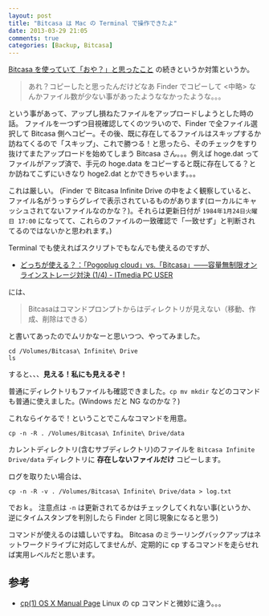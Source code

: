 ```yaml
---
layout: post
title: "Bitcasa は Mac の Terminal で操作できたよ"
date: 2013-03-29 21:05
comments: true
categories: [Backup, Bitcasa]
---
```

[Bitcasa を使っていて「おや？」と思ったこと](http://amay077.github.com/blog/2013/03/25/bitcasa-tips-1/) の続きというか対策というか。
<!--more-->
>あれ？コピーしたと思ったんだけどなあ
Finder でコピーして <中略> なんかファイル数が少ない事があったようななかったような。。。

という事があって、アップし損ねたファイルをアップロードしようとした時の話。
ファイルを一つずつ目視確認してくのツラいので、Finder で全ファイル選択して Bitcasa 側へコピー。その後、既に存在してるファイルはスキップするか訪ねてくるので「スキップ」、これで勝つる！と思ったら、そのチェックをすり抜けてまたアップロードを始めてしまう Bitcasa さん。。。例えば hoge.dat ってファイルがアップ済で、手元の hoge.data をコピーすると既に存在してる？とか訪ねてこずにいきなり hoge2.dat とかできちゃいます。。。

これは厳しい。
(Finder で Bitcasa Infinite Drive の中をよく観察していると、ファイル名がうっすらグレイで表示されているものがあります(ローカルにキャッシュされてないファイルなのかな？)。それらは更新日付が ``1984年1月24日火曜日 17:00`` になってて、これらのファイルの一致確認で「一致せず」と判断されてるのではないかと思われます。)

Terminal でも使えればスクリプトでもなんでも使えるのですが、

* [どっちが使える？：「Pogoplug cloud」vs.「Bitcasa」――容量無制限オンラインストレージ対決 (1/4) - ITmedia PC USER](http://www.itmedia.co.jp/pcuser/articles/1302/14/news019.html)

には、

> Bitcasaはコマンドプロンプトからはディレクトリが見えない（移動、作成、削除はできる）

と書いてあったのでムリかなーと思いつつ、やってみました。

```
cd /Volumes/Bitcasa\ Infinite\ Drive
ls
```

すると、、、**見える！私にも見えるぞ！**

普通にディレクトリもファイルも確認できました。``cp mv mkdir``  などのコマンドも普通に使えました。(Windows だと NG なのかな？)

これならイケるで！ということでこんなコマンドを用意。

```
cp -n -R . /Volumes/Bitcasa\ Infinite\ Drive/data
```

カレントディレクトリ(含むサブディレクトリ)のファイルを ``Bitcasa Infinite Drive/data`` ディレクトリに **存在しないファイルだけ** コピーします。

ログを取りたい場合は、

```
cp -n -R -v . /Volumes/Bitcasa\ Infinite\ Drive/data > log.txt
```

でおｋ。
注意点は ``-n`` は更新されてるかはチェックしてくれない事(というか、逆にタイムスタンプを判別したら Finder と同じ現象になると思う)

コマンドが使えるのは嬉しいですね。
Bitcasa のミラーリングバックアップはネットワークドライブに対応してませんが、定期的に cp するコマンドを走らせれば実用レベルだと思います。

## 参考
* [cp(1) OS X Manual Page](http://developer.apple.com/library/mac/#documentation/Darwin/Reference/ManPages/man1/cp.1.html) Linux の cp コマンドと微妙に違う。。。